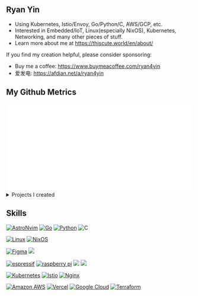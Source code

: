 ## Ryan Yin

- Using Kubernetes, Istio/Envoy, Go/Python/C, AWS/GCP, etc.
- Interested in Embedded/IoT, Linux(especially NixOS), Kubernetes, Networking, and many other pieces of stuff.
- Learn more about me at <https://thiscute.world/en/about/>

If you find my creation helpful, please consider sponsoring:

- Buy me a coffee: <https://www.buymeacoffee.com/ryan4yin>
- 爱发电: <https://afdian.net/a/ryan4yin>

## My Github Metrics

<a href="https://github.com/lowlighter/metrics">
  <img src="/metrics.classic.svg"/>
</a>

<details>
  <summary>Projects I created</summary>
  <a href="https://github.com/ryan4yin?tab=repositories&q=&type=&language=&sort=stargazers">
    <img src="/metrics.plugin.repositories.starred.svg"/>
  </a>
</details>


## Skills

<!-- Badges List: https://github.com/alexandresanlim/Badges4-README.md-Profile -->

<!-- Badges Search: https://github.com/Aveek-Saha/GitHub-Profile-Badges -->


[![AstroNvim](https://img.shields.io/badge/NeoVim-%2357A143.svg?&style=for-the-badge&logo=neovim&logoColor=white)](https://github.com/AstroNvim/AstroNvim)
[![Go](https://img.shields.io/badge/go-%2300ADD8.svg?style=for-the-badge&logo=go&logoColor=white)](https://github.com/golang/go)
[![Python](https://img.shields.io/badge/python-%2314354C.svg?style=for-the-badge&logo=python&logoColor=white)](https://github.com/python/cpython)
![C](https://img.shields.io/badge/C-00599C?style=for-the-badge&logo=c&logoColor=white)
<!-- [![Rust](https://img.shields.io/badge/Rust-000000?style=for-the-badge&logo=rust&logoColor=white)](https://github.com/rust-lang/rust) -->
<!-- [![Solidity](https://img.shields.io/badge/Solidity-e6e6e6?style=for-the-badge&logo=solidity&logoColor=black)](https://github.com/ethereum/solidity) -->
<!-- [![WebAssembly](https://img.shields.io/badge/WebAssembly-654FF0?style=for-the-badge&logo=WebAssembly&logoColor=white)](https://github.com/WebAssembly/design) -->

[![Linux](https://img.shields.io/badge/Linux-FCC624?style=for-the-badge&logo=linux&logoColor=black)](https://github.com/torvalds/linux)
[![NixOS](https://img.shields.io/badge/NixOS-5277C3?style=for-the-badge&logo=nixos&logoColor=white)](https://github.com/NixOS/nixpkgs)

[![Figma](https://img.shields.io/badge/Figma-F24E1E?style=for-the-badge&logo=figma&logoColor=white)](http://figma.com/)
[![](https://img.shields.io/badge/Hugo-FF4088.svg?style=for-the-badge&logo=Hugo&logoColor=white)](https://gohugo.io/)
<!-- [![Blender](https://img.shields.io/badge/blender-%23F5792A.svg?style=for-the-badge&logo=blender&logoColor=white)](https://www.blender.org/) -->
<!-- [![Unreal Engine 5](https://img.shields.io/badge/-Unreal%20Engine-313131?style=for-the-badge&logo=unreal-engine&logoColor=white)](https://www.unrealengine.com/en-US/ue-on-github) -->

[![espressif](https://img.shields.io/badge/espressif-E7352C?style=for-the-badge&logo=espressif&logoColor=white)](https://github.com/espressif/esp-idf)
[![raspberry pi](https://img.shields.io/badge/Raspberry%20Pi-A22846?style=for-the-badge&logo=Raspberry%20Pi&logoColor=white)](https://www.raspberrypi.org)
[![](https://img.shields.io/badge/RISCV-283272.svg?style=for-the-badge&logo=RISC-V&logoColor=white)](https://riscv.org/)
[![](https://img.shields.io/badge/Arm-0091BD.svg?style=for-the-badge&logo=Arm&logoColor=white)](https://www.arm.com/)

[![Kubernetes](https://img.shields.io/badge/kubernetes-%23326ce5.svg?style=for-the-badge&logo=kubernetes&logoColor=white)](https://github.com/kubernetes/kubernetes)
[![Istio](https://img.shields.io/badge/Istio-466BB0?style=for-the-badge&logo=Istio&logoColor=white)](https://github.com/istio/istio)
[![Nginx](https://img.shields.io/badge/Nginx-%23009639.svg?style=for-the-badge&logo=nginx&logoColor=white)](https://github.com/nginx/nginx)

[![Amazon AWS](https://img.shields.io/badge/Amazon_AWS-232F3E?style=for-the-badge&logo=amazon-aws&logoColor=white)](https://aws.amazon.com/)
[![Vercel](https://img.shields.io/badge/Vercel-000000?style=for-the-badge&logo=vercel&logoColor=white)](https://github.com/vercel/vercel)
[![Google Cloud](https://img.shields.io/badge/Google_Cloud-4285F4?style=for-the-badge&logo=google-cloud&logoColor=white)](https://cloud.google.com/)
[![Terraform](https://img.shields.io/badge/Terraform-7B42BC?style=for-the-badge&logo=terraform&logoColor=white)](https://github.com/hashicorp/terraform)

